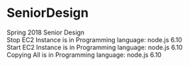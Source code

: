# SeniorDesign
Spring 2018 Senior Design     
Stop EC2 Instance is in Programming language: node.js 6.10    
  Start EC2 Instance is in Programming language: node.js 6.10   
Copying All is in Programming language: node.js 6.10    

